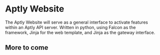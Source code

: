 # Aptly Website

The Aptly Website will serve as a general interface to activate features within an Aptly API server. Written in python, using Falcon as the framework, Jinja for the web template, and Jinja as the gateway interface.

## More to come